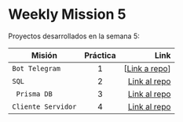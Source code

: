 # Weekly Mission 5

Proyectos desarrollados en la semana 5:

| Misión | Práctica | Link|
| ------------- |:-------------:| -----:|
|`Bot Telegram`|1|[[Link a repo](https://travis-ci.org/norberteder/trello.svg?branch=master)]|
|`SQL`|2|[Link al repo]()|
|` Prisma DB`|3|[Link al repo]()|
|`Cliente Servidor`|4|[Link al repo]()|
